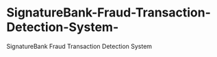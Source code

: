 # SignatureBank-Fraud-Transaction-Detection-System-
SignatureBank Fraud Transaction Detection System
